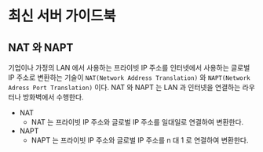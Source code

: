 # 최신 서버 가이드북

## NAT 와 NAPT

기업이나 가정의 LAN 에서 사용하는 프라이빗 IP 주소를 인터넷에서 사용하는 글로벌 IP 주소로 변환하는 기술이 `NAT(Network Address Translation)` 와 `NAPT(Network Adress Port Translation)` 이다.
NAT 와 NAPT 는 LAN 과 인터넷을 연결하는 라우터나 방화벽에서 수행한다.

- NAT
  - NAT 는 프라이빗 IP 주소와 글로벌 IP 주소를 일대일로 연결하여 변환한다.
- NAPT
  - NAPT 는 프라이빗 IP 주소와 글로벌 IP 주소를 n 대 1 로 연결하여 변환한다.
